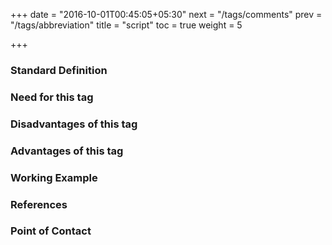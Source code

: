 +++
date = "2016-10-01T00:45:05+05:30"
next = "/tags/comments"
prev = "/tags/abbreviation"
title = "script"
toc = true
weight = 5

+++

<h3>Standard Definition</h3>

<h3>Need for this tag</h3>

<h3>Disadvantages of this tag</h3>

<h3>Advantages of this tag</h3>

<h3>Working Example</h3>

<h3>References</h3>

<h3>Point of Contact</h3>

